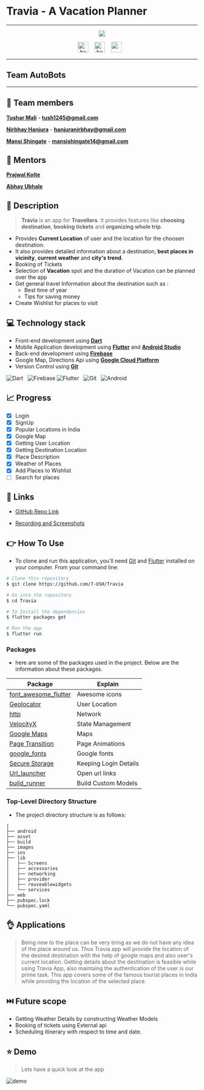 # Travia - A Vacation Planner

___

<p align = "center" ><img  align =" center" src="https://user-images.githubusercontent.com/82898989/146215359-6a939883-5812-424b-b45a-6bc5ac907979.gif" /></p>
<p align="center">
 <img src="https://img.shields.io/github/stars/7-USH/Travia" height = 28 title="hover text">
 &nbsp;&nbsp;
  <img src="https://img.shields.io/github/contributors-anon/7-USH/Travia" height = 28  title="hover text">
&nbsp;&nbsp;
 <img src = "https://img.shields.io/github/commit-activity/m/7-USH/Travia" height = 28 >
  &nbsp;&nbsp;
</p>

___


## **Team AutoBots**

___


## 🤖 Team members
 [**Tushar Mali**](https://github.com/7-USH) - **tush1245@gmail.com**
 
 [**Nirbhay Hanjura**](https://github.com/botnirbhay) - **hanjuranirbhay@gmail.com**
 
 [**Mansi Shingate**](https://github.com/Mansi-Shingate) - **mansishingate14@gmail.com**

## :bow: Mentors
[**Prajwal Kolte**](https://github.com/prajwalkolte8301)

[**Abhay Ubhale**](https://github.com/abby3010)
## :scroll: Description
>**Travia** is an app for **Travellers**. It provides features like **choosing destination**, **booking tickets** and **organizing whole trip**. 
- Provides **Current Location** of user and the location for the choosen destination.
- It also provides detailed information about a destination, **best places in vicinity**, **current weather** and **city's trend**. 
- Booking of Tickets 
- Selection of **Vacation** spot and the duration of Vacation
can be planned over the app
- Get general travel Information
about the destination such as :
  + Best time of year
  + Tips for saving money
- Create Wishlist for places to visit
 ## :computer: Technology stack
- Front-end development using [**Dart**](https://dart.dev/)
- Mobile Application development using [**Flutter**](https://flutter.dev/docs) and [**Android Studio**](https://developer.android.com/studio)
- Back-end development using [**Firebase**](https://firebase.google.com/)
- Google Map, Directions Api using [**Google Cloud Platform**](https://console.cloud.google.com/)
- Version Control using [**Git**](https://git-scm.com/)

![Dart](https://www.vectorlogo.zone/logos/dartlang/dartlang-icon.svg)&nbsp;&nbsp;&nbsp;![Firebase]( https://www.vectorlogo.zone/logos/firebase/firebase-icon.svg) ![Flutter](https://www.vectorlogo.zone/logos/flutterio/flutterio-icon.svg)&nbsp;&nbsp;&nbsp;![Git](https://www.vectorlogo.zone/logos/git-scm/git-scm-icon.svg)&nbsp;&nbsp;&nbsp;![Android](https://www.vectorlogo.zone/logos/android/android-icon.svg)

## 📈 Progress
- [x] Login
- [x] SignUp
- [x] Popular Locations in India
- [x] Google Map
- [x] Getting User Location
- [x] Getting Destination Location
- [x] Place Description
- [x] Weather of Places
- [x] Add Places to Wishlist
- [ ] Search for places

## :link: Links

- [GitHub Repo Link](https://github.com/7-USH/Travia)

- [Recording and Screenshots](https://drive.google.com/drive/folders/1T9RuKHsKQ6qb-46XY035h_bo6EEsGwQQ?usp=sharing)

## :point_right: How To Use

- To clone and run this application, you'll need [Git](https://git-scm.com) and [Flutter](https://flutter.dev/docs/get-started/install) installed on your computer. From your command line:
```bash
# Clone this repository
$ git clone https://github.com/7-USH/Travia

# Go into the repository
$ cd Travia

# To Install the dependencies
$ flutter packages get

# Run the app
$ flutter run
```
### Packages

- here are some of the packages used in the project. Below are the information about these packages.

Package | Explain
---|---
[font_awesome_flutter](https://pub.flutter-io.cn/packages/font_awesome_flutter) | Awesome icons
[Geolocator](https://pub.dev/documentation/geolocator/latest/) | User Location
[http](https://pub.flutter-io.cn/packages/table_calendar) | Network
[VelocityX](https://velocityx.dev/) | State Management
[Google Maps](https://pub.dev/packages/google_maps_flutter) | Maps
[Page Transition](https://pub.dev/packages/page_transition) | Page Animations
[google_fonts](https://pub.flutter-io.cn/packages/google_fonts) | Google fonts 
[Secure Storage](https://pub.dev/packages/flutter_secure_storage) | Keeping Login Details
[Url_launcher](https://pub.dev/packages/url_launcher) | Open url links
[build_runner](https://pub.flutter-io.cn/packages/build_runner) | Build Custom Models

### Top-Level Directory Structure

- The project directory structure is as follows:

```
|
├── android
├── asset
├── build
├── images
├── ios
├── lib
│   ├── Screens
│   ├── accessories
│   ├── networking
│   ├── provider
│   ├── reuseablewidgets
│   └── services
├── web
├── pubspec.lock
└── pubspec.yaml

```


## :ok_hand: Applications

>Being new to the place can be very tiring as we do not have any idea of the place around us. Thus Travia app will provide the location of the desired destination with the help of google maps and also user's current location. Getting details about the destination is feasible while using Travia App, also maintaing the authentication of the user is our prime task. This app covers some of the famous tourist places in India while providing the location of the selected place.

## :next_track_button: Future scope
 - Getting Weather Details by constructing Weather Models
 - Booking of tickets using External api
 - Scheduling itinerary with respect to time and date.

## ⭐ Demo

>Lets have a  quick look at the app

![demo](assets/demo.gif)


                                                        




